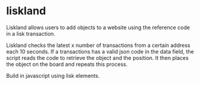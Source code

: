 # liskland
Liskland allows users to add objects to a website using the reference code in a lisk transaction.


Liskland checks the latest x number of transactions from a certain address each 10 seconds. If a transactions has a valid json code in the data field, the script reads the code to retrieve the object and the position. It then places the object on the board and repeats this process.

Build in javascript using lisk elements.
